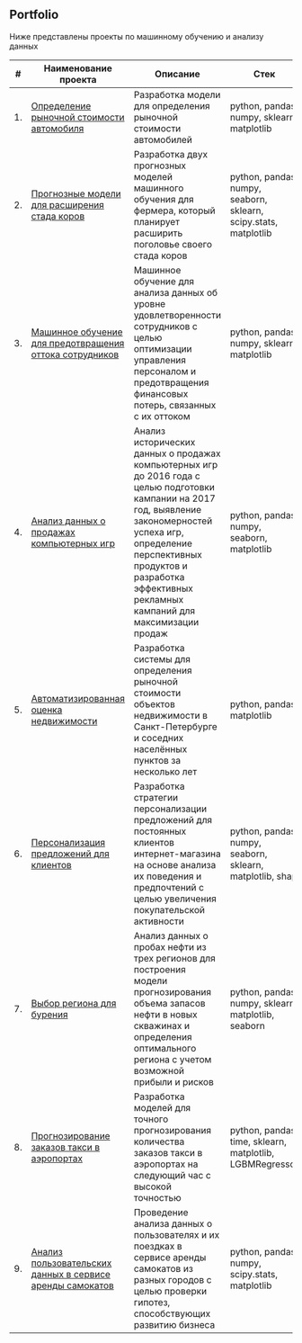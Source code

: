 ## Portfolio

Ниже представлены проекты по машинному обучению и анализу данных

| #    | Наименование проекта                | Описание                                                     | Стек                                                         |
| ---- | ------------------------------------------------------------ | ------------------------------------------------------------ | ------------------------------------------------------------ |
| 1.   | [Определение рыночной стоимости автомобиля](https://github.com/TadevosMartirosyan/Portfolio/tree/main/Automobile%20Valuation%20Model) | Разработка модели для определения рыночной стоимости автомобилей | python, pandas, numpy, sklearn, matplotlib |
| 2.   | [Прогнозные модели для расширения стада коров](https://github.com/TadevosMartirosyan/Portfolio/tree/main/Cow%20Yield%20Forecast) | Разработка двух прогнозных моделей машинного обучения для фермера, который планирует расширить поголовье своего стада коров | python, pandas, numpy, seaborn, sklearn, scipy.stats, matplotlib |
| 3.   | [Машинное обучение для предотвращения оттока сотрудников](https://github.com/TadevosMartirosyan/Portfolio/tree/main/Employee%20Satisfaction%20Analysis) | Машинное обучение для анализа данных об уровне удовлетворенности сотрудников с целью оптимизации управления персоналом и предотвращения финансовых потерь, связанных с их оттоком | python, pandas, numpy, sklearn, matplotlib |
| 4.   | [Анализ данных о продажах компьютерных игр](https://github.com/TadevosMartirosyan/Portfolio/tree/main/Market%20Trends%20Assessment) | Анализ исторических данных о продажах компьютерных игр до 2016 года с целью подготовки кампании на 2017 год, выявление закономерностей успеха игр, определение перспективных продуктов и разработка эффективных рекламных кампаний для максимизации продаж | python, pandas, numpy, seaborn, matplotlib |
| 5.   | [Автоматизированная оценка недвижимости](https://github.com/TadevosMartirosyan/Portfolio/tree/main/Market%20Value%20Prediction) | Разработка системы для определения рыночной стоимости объектов недвижимости в Санкт-Петербурге и соседних населённых пунктов за несколько лет | python, pandas, matplotlib |
| 6.   | [Персонализация предложений для клиентов](https://github.com/TadevosMartirosyan/Portfolio/tree/main/Personalized%20Offer%20Strategy) | Разработка стратегии персонализации предложений для постоянных клиентов интернет-магазина на основе анализа их поведения и предпочтений с целью увеличения покупательской активности | python, pandas, numpy, seaborn, sklearn, matplotlib, shap |
| 7.   | [Выбор региона для бурения](https://github.com/TadevosMartirosyan/Portfolio/tree/main/Region%20Profit%20Analysis) | Анализ данных о пробах нефти из трех регионов для построения модели прогнозирования объема запасов нефти в новых скважинах и определения оптимального региона с учетом возможной прибыли и рисков | python, pandas, numpy, sklearn, matplotlib, seaborn |
| 8.   | [Прогнозирование заказов такси в аэропортах](https://github.com/TadevosMartirosyan/Portfolio/tree/main/Taxi%20Demand%20Forecasting) | Разработка моделей для точного прогнозирования количества заказов такси в аэропортах на следующий час с высокой точностью | python, pandas, time, sklearn, matplotlib, LGBMRegressor |
| 9.   | [Анализ пользовательских данных в сервисе аренды самокатов](https://github.com/TadevosMartirosyan/Portfolio/tree/main/Urban%20Mobility%20Insights) | Проведение анализа данных о пользователях и их поездках в сервисе аренды самокатов из разных городов с целью проверки гипотез, способствующих развитию бизнеса | python, pandas, numpy, scipy.stats, matplotlib |
